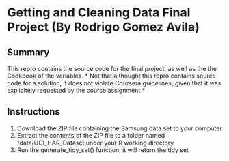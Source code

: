 # Getting and Cleaning Data Final Project (By Rodrigo Gomez Avila)

## Summary
This repro contains the source code for the final project, as well as the the Cookbook of the variables. * Not that althought this repro contains source code for a solution, it does not violate Coursera guidelines, given that it was explicitely requested by the course assignment *

## Instructions
1. Download the ZIP file containing the Samsung data set to your computer
2. Extract the contents of the ZIP file to a folder named /data/UCI_HAR_Dataset under your R working directory
3. Run the generate_tidy_set() function, it will return the tidy set
